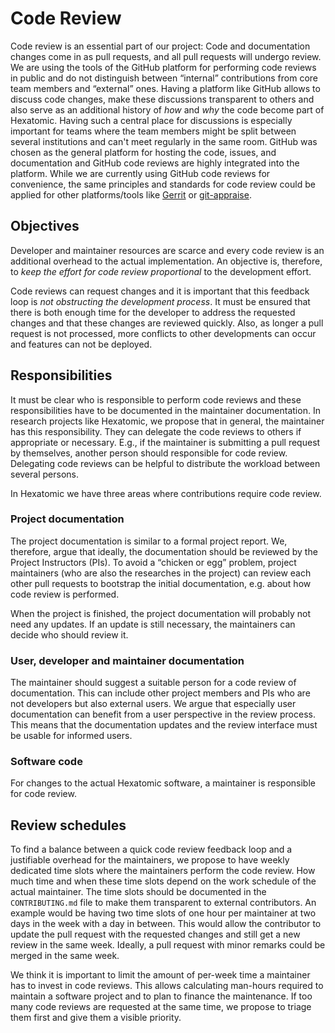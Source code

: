 # Code Review

Code review is an essential part of our project: Code and documentation changes come in as pull requests, and all pull requests will undergo review.
We are using the tools of the GitHub platform for performing code reviews in public and do not distinguish between
“internal” contributions from core team members and “external” ones.
Having a platform like GitHub allows to discuss code changes, make these discussions transparent to others and also serve as an additional history
of *how* and *why* the code become part of Hexatomic.
Having such a central place for discussions is especially important for teams where the team members might be split between several institutions and can't meet regularly in the same room.
GitHub was chosen as the general platform for hosting the code, issues, and documentation and GitHub code reviews are highly integrated into the platform.
While we are currently using GitHub code reviews for convenience, the same principles and standards for code review could be applied for other platforms/tools like [Gerrit](https://www.gerritcodereview.com/) or [git-appraise](https://github.com/google/git-appraise).

## Objectives

Developer and maintainer resources are scarce and every code review is an additional overhead to the actual implementation.
An objective is, therefore, to *keep the effort for code review proportional* to the development effort.

Code reviews can request changes and it is important that this feedback loop is *not obstructing the development process*.
It must be ensured that there is both enough time for the developer to address the requested changes and that these changes are reviewed quickly.
Also, as longer a pull request is not processed, more conflicts to other developments can occur and features can not be deployed.

## Responsibilities

It must be clear who is responsible to perform code reviews and these responsibilities have to be documented in the maintainer documentation.
In research projects like Hexatomic, we propose that in general, the maintainer has this responsibility.
They can delegate the code reviews to others if appropriate or necessary.
E.g., if the maintainer is submitting a pull request by themselves, another person should responsible for code review.
Delegating code reviews can be helpful to distribute the workload between several persons.

In Hexatomic we have three areas where contributions require code review.

### Project documentation

The project documentation is similar to a formal project report.
We, therefore, argue that ideally, the documentation should be reviewed by the Project Instructors (PIs).
To avoid a “chicken or egg” problem, project maintainers (who are also the researches in the project) can review each other pull requests to bootstrap the initial documentation, e.g. about how code review is performed.

When the project is finished, the project documentation will probably not need any updates.
If an update is still necessary, the maintainers can decide who should review it.

### User, developer and maintainer documentation

The maintainer should suggest a suitable person for a code review of documentation.
This can include other project members and PIs who are not developers but also external users.
We argue that especially user documentation can benefit from a user perspective in the review process.
This means that the documentation updates and the review interface must be usable for informed users.

### Software code

For changes to the actual Hexatomic software, a maintainer is responsible for code review.

## Review schedules

To find a balance between a quick code review feedback loop and a justifiable overhead for the maintainers, we propose
to have weekly dedicated time slots where the maintainers perform the code review.
How much time and when these time slots depend on the work schedule of the actual maintainer.
The time slots should be documented in the `CONTRIBUTING.md` file to make them transparent to external contributors.
An example would be having two time slots of one hour per maintainer at two days in the week with a day in between.
This would allow the contributor to update the pull request with the requested changes and still get a new review in the same week.
Ideally, a pull request with minor remarks could be merged in the same week.

We think it is important to limit the amount of per-week time a maintainer has to invest in code reviews.
This allows calculating man-hours required to maintain a software project and to plan to finance the maintenance.
If too many code reviews are requested at the same time, we propose to triage them first and give them a visible priority.
